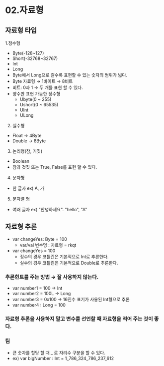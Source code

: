 # 02.자료형

## 자료형 타입
1.정수형
- Byte(-128~127)
- Short(-32768~32767)
- Int
- Long 
- Byte에서 Long으로 갈수록 표현할 수 있는 숫자의 범위가 넓다.
- Byte 자료형 → 1바이트 → 8비트
- 비트: 0과 1 → 두 개를 표현 할 수 있다.
- 양수만 표현 가능한 정수형
  - Ubyte(0 ~ 255)
  - Ushort(0 ~ 65535)
  - UInt
  - ULong
2. 실수형
- Float → 4Byte
- Double → 8Byte
3. 논리형(참, 거짓)
- Boolean
- 참과 것짓 또는 True, False를 표현 할 수 있다.
4. 문자형
- 한 글자 ex) A, 가
5. 문자열 형
- 여러 글자 ex) "안녕하세요". "hello", "A"

## 자료형 추론
- var changeYes: Byte = 100
  - var/val 변수명 : 자료형 = rkqt
- var changeYes = 100
  - 정수의 경우 코틀린은 기본적으로 Int로 추론한다.
  - 실수의 경우 코틀린은 기본적으로 Double로 추론한다.

### 추론힌트를 주는 방법 → 잘 사용하지 않는다.
- var number1 = 100 → Int
- var number2 = 100L → Long
- var number3 = 0x100 → 16진수 표기가 사용된 Int형으로 추론
- var number4 : Long = 100

### 자료형 추론을 사용하지 말고 변수를 선언할 때 자료형을 적어 주는 것이 좋다.

### 팀
- 큰 숫자를 할당 할 때 _ 로 자리수 구분을 할 수 있다.
- ex) var bigNumber : Int = 1_786_324_786_237_612
